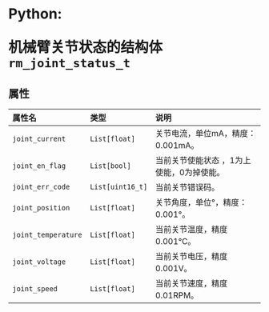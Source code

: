 # <p class="hidden">Python: </p>机械臂关节状态的结构体`rm_joint_status_t`

## 属性

|属性名|类型|说明|
|:--|:--|:--|
|`joint_current`|`List[float]`|关节电流，单位mA，精度：0.001mA。|
|`joint_en_flag`|`List[bool]`|当前关节使能状态 ，1为上使能，0为掉使能。|
|`joint_err_code`|`List[uint16_t]`|当前关节错误码。|
|`joint_position`|`List[float]`|关节角度，单位°，精度：0.001°。|
|`joint_temperature`|`List[float]`|当前关节温度，精度0.001℃。|
|`joint_voltage`|`List[float]`|当前关节电压，精度0.001V。|
|`joint_speed`|`List[float]`|当前关节速度，精度0.01RPM。|
